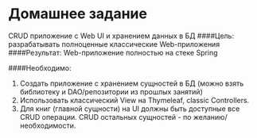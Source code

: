 # Домашнее задание
CRUD приложение с Web UI и хранением данных в БД
####Цель:
разрабатывать полноценные классические Web-приложения
####Результат:
Web-приложение полностью на стеке Spring

####Необходимо:
1. Создать приложение с хранением сущностей в БД (можно взять библиотеку и DAO/репозитории из прошлых занятий)
2. Использовать классический View на Thymeleaf, classic Controllers.
3. Для книг (главной сущности) на UI должны быть доступные все CRUD операции. CRUD остальных сущностей - по желанию/необходимости.